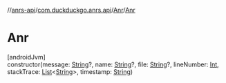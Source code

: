 //[anrs-api](../../../index.md)/[com.duckduckgo.anrs.api](../index.md)/[Anr](index.md)/[Anr](-anr.md)

# Anr

[androidJvm]\
constructor(message: [String](https://kotlinlang.org/api/latest/jvm/stdlib/kotlin/-string/index.html)?, name: [String](https://kotlinlang.org/api/latest/jvm/stdlib/kotlin/-string/index.html)?, file: [String](https://kotlinlang.org/api/latest/jvm/stdlib/kotlin/-string/index.html)?, lineNumber: [Int](https://kotlinlang.org/api/latest/jvm/stdlib/kotlin/-int/index.html), stackTrace: [List](https://kotlinlang.org/api/latest/jvm/stdlib/kotlin.collections/-list/index.html)&lt;[String](https://kotlinlang.org/api/latest/jvm/stdlib/kotlin/-string/index.html)&gt;, timestamp: [String](https://kotlinlang.org/api/latest/jvm/stdlib/kotlin/-string/index.html))
